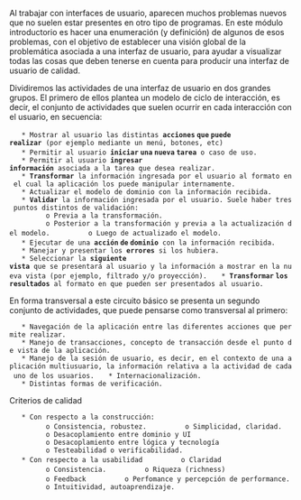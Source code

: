 Al trabajar con interfaces de usuario, aparecen muchos problemas nuevos que no suelen estar presentes en otro tipo de programas. En este módulo introductorio es hacer una enumeración (y definición) de algunos de esos problemas, con el objetivo de establecer una visión global de la problemática asociada a una interfaz de usuario, para ayudar a visualizar todas las cosas que deben tenerse en cuenta para producir una interfaz de usuario de calidad.

Dividiremos las actividades de una interfaz de usuario en dos grandes grupos. El primero de ellos plantea un modelo de ciclo de interacción, es decir, el conjunto de actividades que suelen ocurrir en cada interacción con el usuario, en secuencia:

`   * Mostrar al usuario las distintas `**`acciones` `que` `puede` `realizar`**` (por ejemplo mediante un menú, botones, etc)`
`   * Permitir al usuario `**`iniciar` `una` `nueva` `tarea`**` o caso de uso.`
`   * Permitir al usuario `**`ingresar` `información`**` asociada a la tarea que desea realizar.`
`   * `**`Transformar`**` la información ingresada por el usuario al formato en el cual la aplicación los puede manipular internamente.`
`   * Actualizar el modelo de dominio con la información recibida.`
`   * `**`Validar`**` la información ingresada por el usuario. Suele haber tres puntos distintos de validación:`
`         o Previa a la transformación.`
`         o Posterior a la transformación y previa a la actualización del modelo.`
`         o Luego de actualizado el modelo.`
`   * Ejecutar de una `**`acción` `de` `dominio`**` con la información recibida.`
`   * Manejar y presentar los `**`errores`**` si los hubiera.`
`   * Seleccionar la `**`siguiente` `vista`**` que se presentará al usuario y la información a mostrar en la nueva vista (por ejemplo, filtrado y/o proyección).`
`   * `**`Transformar` `los` `resultados`**` al formato en que pueden ser presentados al usuario.`

En forma transversal a este circuito básico se presenta un segundo conjunto de actividades, que puede pensarse como transversal al primero:

`   * Navegación de la aplicación entre las diferentes acciones que permite realizar.`
`   * Manejo de transacciones, concepto de transacción desde el punto de vista de la aplicación.`
`   * Manejo de la sesión de usuario, es decir, en el contexto de una aplicación multiusuario, la información relativa a la actividad de cada uno de los usuarios.`
`   * Internacionalización.`
`   * Distintas formas de verificación.`

Criterios de calidad

`   * Con respecto a la construcción:`
`         o Consistencia, robustez.`
`         o Simplicidad, claridad.`
`         o Desacoplamiento entre dominio y UI`
`         o Desacoplamiento entre lógica y tecnología`
`         o Testeabilidad o verificabilidad.`
`   * Con respecto a la usabilidad`
`         o Claridad`
`         o Consistencia.`
`         o Riqueza (richness)`
`         o Feedback`
`         o Perfomance y percepción de performance.`
`         o Intuitividad, autoaprendizaje.`

